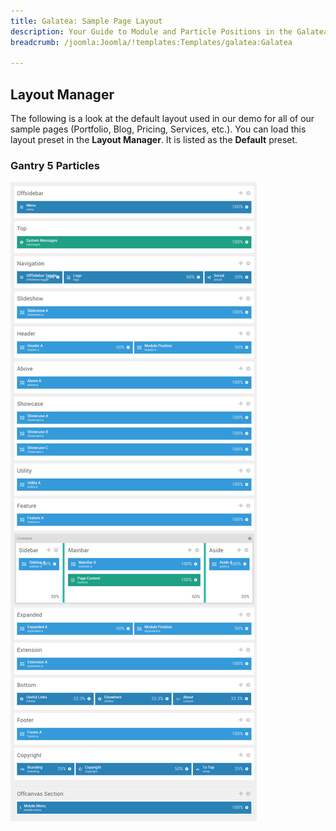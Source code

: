 ```yaml
---
title: Galatea: Sample Page Layout
description: Your Guide to Module and Particle Positions in the Galatea Template for Joomla
breadcrumb: /joomla:Joomla/!templates:Templates/galatea:Galatea

---
```


Layout Manager
-----

The following is a look at the default layout used in our demo for all of our sample pages (Portfolio, Blog, Pricing, Services, etc.). You can load this layout preset in the **Layout Manager**. It is listed as the **Default** preset.

### Gantry 5 Particles

![positions](assets/default_layout.png)
